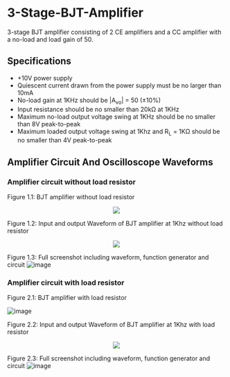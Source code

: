 # 3-Stage-BJT-Amplifier
3-stage BJT amplifier consisting of 2 CE amplifiers and a CC amplifier with a no-load and load gain of 50.

## Specifications
- +10V power supply
- Quiescent current drawn from the power supply must be no larger than 10mA
- No-load gain at 1KHz should be |A<sub>vo</sub>| = 50 (&plusmn;10%)
- Input resistance should be no smaller than 20k&ohm; at 1KHz
- Maximum no-load output voltage swing at 1KHz should be no smaller than 8V peak-to-peak
- Maximum loaded output voltage swing at 1Khz and R<sub>L</sub> = 1K&ohm; should be no smaller than 4V peak-to-peak

## Amplifier Circuit And Oscilloscope Waveforms

### Amplifier circuit without load resistor
Figure 1.1: BJT amplifier without load resistor 

<p align="center">
  <img src="https://github.com/user-attachments/assets/396aff90-020f-4268-a082-93052fe672f0" />
</p>

Figure 1.2: Input and output Waveform of BJT amplifier at 1Khz without load resistor
<p align="center">
  <img src="https://github.com/user-attachments/assets/57a5cdaa-b95c-4f82-a1ab-eaaa0846f6ef" />
</p>

Figure 1.3: Full screenshot including waveform, function generator and circuit
![image](https://github.com/user-attachments/assets/92a1408f-3bbc-49aa-a767-d12bdd2c035e)

### Amplifier circuit with load resistor

Figure 2.1: BJT amplifier with load resistor

![image](https://github.com/user-attachments/assets/9721655a-4670-4376-a24c-057bfe4cdf24)

Figure 2.2: Input and output Waveform of BJT amplifier at 1Khz with load resistor
<p align="center">
  <img src="https://github.com/user-attachments/assets/a0a7d94c-3130-4c53-a96e-4fbb83a3203c" />
</p>

Figure 2.3: Full screenshot including waveform, function generator and circuit
![image](https://github.com/user-attachments/assets/ba6ff13c-1e04-4112-a743-213b15356b8b)

